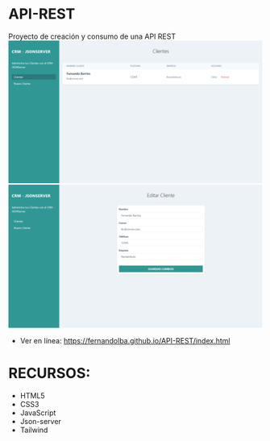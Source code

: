 # API-REST
Proyecto de creación y consumo de una API REST
![](./bgApi.png)
![](./bgApiEditar.png)

* Ver en línea:
https://fernandolba.github.io/API-REST/index.html

# RECURSOS:
- HTML5
- CSS3 
- JavaScript
- Json-server
- Tailwind
